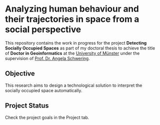 # Analyzing human behaviour and their trajectories in space from a social perspective
 
This repository contains the work in progress for the project __Detecting Socially Occupied Spaces__ as part of my doctoral thesis to achieve the title of __Doctor in Geoinformatics__ at the [University of Münster](https://www.uni-muenster.de/Geoinformatics/en/) under the supervision of [Prof. Dr. Angela Schwering](https://www.uni-muenster.de/Geoinformatics/institute/staff/index.php/109/Angela_Schwering).

## Objective
This research aims to design a technological solution to interpret the socially occupied space automatically. 

## Project Status

Check the project goals in the Project tab.